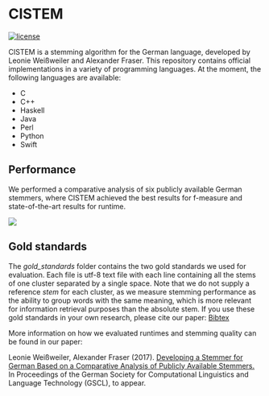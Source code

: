 # CISTEM
[![license](https://img.shields.io/github/license/mashape/apistatus.svg)]()

CISTEM is a stemming algorithm for the German language, developed by Leonie Weißweiler and Alexander Fraser. This repository contains official implementations in a variety of programming languages. At the moment, the following languages are available:
- C
- C++
- Haskell
- Java
- Perl
- Python
- Swift

## Performance
We performed a comparative analysis of six publicly available German stemmers, where CISTEM achieved the best results for f-measure and state-of-the-art results for runtime.

<img src="http://cis.lmu.de/~weissweiler/cistem/Plots.svg">

## Gold standards
The *gold_standards* folder contains the two gold standards we used for evaluation. Each file is utf-8 text file with each line containing all the stems of one cluster separated by a single space. Note that we do not supply a reference *stem* for each cluster, as we measure stemming performance as the ability to group words with the same meaning, which is more relevant for information retrieval purposes than the absolute stem. If you use these gold standards in your own research, please cite our paper: [Bibtex](http://cis.lmu.de/~weissweiler/cistem/bibtex/bibtex.php)

More information on how we evaluated runtimes and stemming quality can be found in our paper:

Leonie Weißweiler, Alexander Fraser (2017). [Developing a Stemmer for German Based on a Comparative Analysis of Publicly Available Stemmers.](https://cis.lmu.de/~weissweiler/cistem/) In Proceedings of the German Society for Computational Linguistics and Language Technology (GSCL), to appear.

